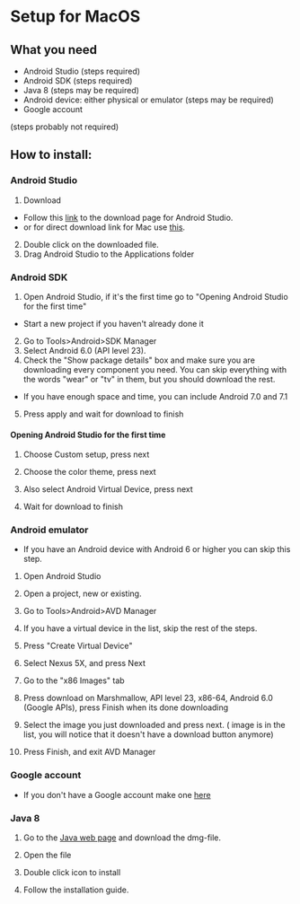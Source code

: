 # Setup for MacOS


## What you need

- Android Studio
 (steps required)
- Android SDK
 (steps required)
- Java 8
 (steps may be required)
- Android device: either physical or emulator (steps may be required)
- Google account

 (steps probably not required)

## How to install:

### Android Studio
1. Download
  * Follow this [link](https://developer.android.com/studio/index.html) to the download page for Android Studio.
  * or for direct download link for Mac use [this](https://dl.google.com/dl/android/studio/install/2.3.3.0/android-studio-ide-162.4069837-mac.dmg).
2. Double click on the downloaded file.
3. Drag Android Studio to the Applications folder


### Android SDK
1. Open Android Studio, if it's the first time go to "Opening Android Studio for the first time"
* Start a new project if you haven't already done it
2. Go to Tools>Android>SDK Manager
3. Select Android 6.0 (API level 23).
4. Check the "Show package details" box and make sure you are downloading every component you need. You can skip everything with the words "wear" or "tv" in them, but you should download the rest.
* If you have enough space and time, you can include Android 7.0 and 7.1
5. Press apply and wait for download to finish


#### Opening Android Studio for the first time

1. Choose Custom setup, press next

2. Choose the color theme, press next

3. Also select Android Virtual Device, press next

4. Wait for download to finish


### Android emulator
* If you have an Android device with Android 6 or higher you can skip this step.

1. Open Android Studio

2. Open a project, new or existing.

3. Go to Tools>Android>AVD Manager

4. If you have a virtual device in the list, skip the rest of the steps.

5. Press "Create Virtual Device"

6. Select Nexus 5X, and press Next

7. Go to the "x86 Images" tab

8. Press download on  Marshmallow, API level 23, x86-64, Android 6.0 (Google APIs), press Finish when its done downloading

9. Select the image you just downloaded and press next. ( image is in the list, you will notice that it doesn't have a download button anymore)

10. Press Finish, and exit AVD Manager

### Google account
* If you don't have a Google account make one [here](https://accounts.google.com/SignUp)

### Java 8

1. Go to the [Java web page](https://java.com/en/download/mac_download.jsp) and download the dmg-file.

2. Open the file

3. Double click icon to install

4. Follow the installation guide.


